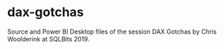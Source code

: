 # dax-gotchas
Source and Power BI Desktop files of the session DAX Gotchas by Chris Woolderink at SQLBits 2019.
